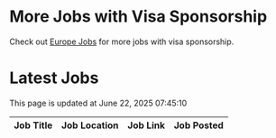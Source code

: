 # More Jobs with Visa Sponsorship

Check out [Europe Jobs](https://github.com/sureshparimi/europejobs#latest-jobs) for more jobs with visa sponsorship.

# Latest Jobs

This page is updated at June 22, 2025 07:45:10

| Job Title | Job Location | Job Link | Job Posted |
| --- | --- | --- | --- |
